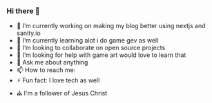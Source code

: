 ### Hi there 👋

- 🔭 I’m currently working on making my blog better using nextjs and sanity.io
- 🌱 I’m currently learning alot i do game gev as well 
- 👯 I’m looking to collaborate on open source projects
- 🤔 I’m looking for help with game art would love to learn that
- 💬 Ask me about anything
- 📫 How to reach me: 
- ⚡ Fun fact: I love tech as well
- ⛪ I'm a follower of Jesus Christ 

